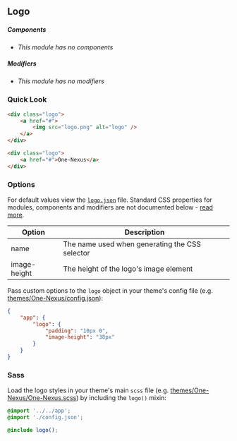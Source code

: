 ## Logo

##### Components

* _This module has no components_

##### Modifiers

* _This module has no modifiers_

### Quick Look

```html
<div class="logo">
    <a href="#">
        <img src="logo.png" alt="logo" />
    </a>
</div>
```

```html
<div class="logo">
    <a href="#">One-Nexus</a>
</div>
```

### Options

For default values view the [`logo.json`](logo.json) file. Standard CSS properties for modules, components and modifiers are not documented below - [read more](#TODO).

<table class="table">
    <thead>
        <tr>
            <th>Option</th>
            <th>Description</th>
        </tr>
    </thead>
    <tbody>
        <tr>
            <td>name</td>
            <td>The name used when generating the CSS selector</td>
        </tr>
        <tr>
            <td>image-height</td>
            <td>The height of the logo's image element</td>
        </tr>
    </tbody>
</table>

Pass custom options to the `logo` object in your theme's config file (e.g. [themes/One-Nexus/config.json](../../../themes/One-Nexus/config.json)):

```json
{
    "app": {
        "logo": {
            "padding": "10px 0",
            "image-height": "38px"
        }
    }
}
```

### Sass

Load the logo styles in your theme's main `scss` file (e.g. [themes/One-Nexus/One-Nexus.scss](../../../themes/One-Nexus/One-Nexus.scss)) by including the `logo()` mixin:

```scss
@import '../../app';
@import './config.json';

@include logo();
```